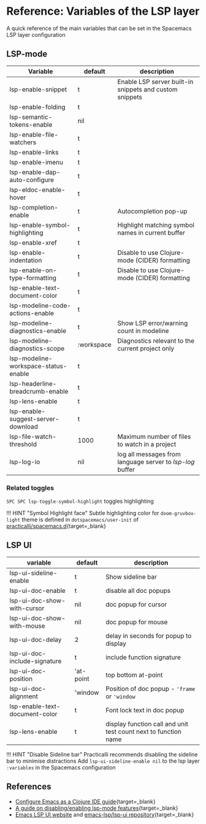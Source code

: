 # Reference: Variables of the LSP layer

A quick reference of the main variables that can be set in the Spacemacs LSP layer configuration


## LSP-mode


| Variable                             | default    | description                                               |
|--------------------------------------|------------|-----------------------------------------------------------|
| lsp-enable-snippet                   | t          | Enable LSP server built-in snippets and custom snippets   |
| lsp-enable-folding                   | t          |                                                           |
| lsp-semantic-tokens-enable           | nil        |                                                           |
| lsp-enable-file-watchers             | t          |                                                           |
| lsp-enable-links                     | t          |                                                           |
| lsp-enable-imenu                     | t          |                                                           |
| lsp-enable-dap-auto-configure        | t          |                                                           |
| lsp-eldoc-enable-hover               | t          |                                                           |
| lsp-completion-enable                | t          | Autocompletion pop-up                                     |
| lsp-enable-symbol-highlighting       | t          | Highlight matching symbol names in current buffer         |
| lsp-enable-xref                      | t          |                                                           |
| lsp-enable-indentation               | t          | Disable to use Clojure-mode (CIDER) formatting            |
| lsp-enable-on-type-formatting        | t          | Disable to use Clojure-mode (CIDER) formatting            |
| lsp-enable-text-document-color       | t          |                                                           |
| lsp-modeline-code-actions-enable     | t          |                                                           |
| lsp-modeline-diagnostics-enable      | t          | Show LSP error/warning count in modeline                  |
| lsp-modeline-diagnostics-scope       | :workspace | Diagnostics relevant to the current project only          |
| lsp-modeline-workspace-status-enable | t          |                                                           |
| lsp-headerline-breadcrumb-enable     | t          |                                                           |
| lsp-lens-enable                      | t          |                                                           |
| lsp-enable-suggest-server-download   | t          |                                                           |
| lsp-file-watch-threshold             | 1000       | Maximum number of files to watch in a project             |
| lsp-log-io                           | nil        | log all messages from language server to *lsp-log* buffer |


### Related toggles

`SPC SPC lsp-toggle-symbol-highlight` toggles highlighting


!!! HINT "Symbol Highlight face"
    Subtle highlighting color for `doom-gruvbox-light` theme is defined in `dotspacemacs/user-init` of [practicalli/spacemacs.d](https://github.com/practicalli/spacemacs.d){target=_blank}


## LSP UI

| variable                       | default   | description                                                     |
|--------------------------------|-----------|-----------------------------------------------------------------|
| lsp-ui-sideline-enable         | t         | Show sideline bar                                               |
| lsp-ui-doc-enable              | t         | disable all doc popups                                          |
| lsp-ui-doc-show-with-cursor    | nil       | doc popup for cursor                                            |
| lsp-ui-doc-show-with-mouse     | nil       | doc popup for mouse                                             |
| lsp-ui-doc-delay               | 2         | delay in seconds for popup to display                           |
| lsp-ui-doc-include-signature   | t         | include function signature                                      |
| lsp-ui-doc-position            | 'at-point | top bottom at-point                                             |
| lsp-ui-doc-alignment           | 'window   | Position of doc popup - `'frame` or `'window`                   |
| lsp-enable-text-document-color | t         | Font lock text in doc popup                                     |
| lsp-lens-enable                | t         | display function call and unit test count next to function name |

!!! HINT "Disable Sideline bar"
    Practicalli recommends disabling the sideline bar to minimise distractions
    Add `lsp-ui-sideline-enable nil` to the lsp layer `:variables` in the Spacemacs configuration


## References

* [Configure Emacs as a Clojure IDE guide](https://emacs-lsp.github.io/lsp-mode/tutorials/clojure-guide/){target=_blank}
* [A guide on disabling/enabling lsp-mode features](https://emacs-lsp.github.io/lsp-mode/tutorials/how-to-turn-off/){target=_blank}
* [Emacs LSP UI website](https://emacs-lsp.github.io/lsp-ui/) and [emacs-lsp/lsp-ui repository](https://github.com/emacs-lsp/lsp-ui){target=_blank}
